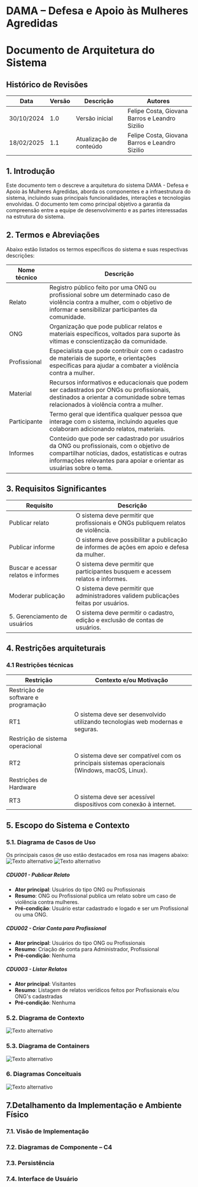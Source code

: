 # DAMA – Defesa e Apoio às Mulheres Agredidas

# Documento de Arquitetura do Sistema

## Histórico de Revisões

| Data | Versão | Descrição | Autores |
| --- | --- | --- | --- |
| 30/10/2024 | 1.0 | Versão inicial | Felipe Costa, Giovana Barros e Leandro Sizilio |
| 18/02/2025 | 1.1 | Atualização de conteúdo | Felipe Costa, Giovana Barros e Leandro Sizilio |


## 1. Introdução

Este documento tem o descreve a arquitetura do sistema DAMA - Defesa e Apoio às Mulheres Agredidas, aborda os componentes e a infraestrutura do sistema, incluindo suas principais funcionalidades, interações e tecnologias envolvidas. O documento tem como principal objetivo a garantia da compreensão entre a equipe de desenvolvimento e as partes interessadas na estrutura do sistema.


## 2. Termos e Abreviações

Abaixo estão listados os termos específicos do sistema e suas respectivas descrições:

| Nome técnico | Descrição | 
| --- | --- |
| Relato | Registro público feito por uma ONG ou profissional sobre um determinado caso de violência contra a mulher, com o objetivo de informar e sensibilizar participantes da comunidade.|
| ONG | Organização que pode publicar relatos e materiais específicos, voltados para suporte às vítimas e conscientização da comunidade. | 
| Profissional| Especialista que pode contribuir com o cadastro de materiais de suporte, e orientações específicas para ajudar a combater a violência contra a mulher. | 
| Material |Recursos informativos e educacionais que podem ser cadastrados por ONGs ou profissionais, destinados a orientar a comunidade sobre temas relacionados à violência contra a mulher. | 
| Participante | Termo geral que identifica qualquer pessoa que interage com o sistema, incluindo aqueles que colaboram adicionando relatos, materiais.| 
|Informes | Conteúdo que pode ser cadastrado por usuários da ONG ou profissionais, com o objetivo de compartilhar notícias, dados, estatísticas e outras informações relevantes para apoiar e orientar as usuárias sobre o tema. | 

## 3. Requisitos Significantes

| Requisito | Descrição | 
| --- | --- | 
|Publicar relato | O sistema deve permitir que profissionais e ONGs publiquem relatos de violência. |
| Publicar informe | O sistema deve possibilitar a publicação de informes de ações em apoio e defesa da mulher. |
| Buscar e acessar relatos e informes|  O sistema deve permitir que participantes busquem e acessem relatos e informes.|     
|Moderar publicação|  O sistema deve permitir que administradores validem publicações feitas por usuários.|
|5.	Gerenciamento de usuários| O sistema deve permitir o cadastro, edição e exclusão de contas de usuários.|

## 4.	Restrições arquiteturais

### 4.1 Restrições técnicas

| Restrição | Contexto e/ou Motivação |
|---|---|
| Restrição de software e programação |  |
| RT1 | O sistema deve ser desenvolvido utilizando tecnologias web modernas e seguras. |
| Restrição de sistema operacional |  |
| RT2 |O sistema deve ser compatível com os principais sistemas operacionais (Windows, macOS, Linux).  |
| Restrições de Hardware |  |
| RT3 | O sistema deve ser acessível dispositivos com conexão à internet. |

## 5. Escopo do Sistema e Contexto

### 5.1. Diagrama de Casos de Uso
Os principais casos de uso estão destacados em rosa nas imagens abaixo: 
![Texto alternativo](https://imgur.com/1Nhoaln.jpg)
![Texto alternativo](https://imgur.com/zSTv06Q.jpg)

##### CDU001 - Publicar Relato

- **Ator principal**: Usuários do tipo ONG ou Profissionais
- **Resumo**: ONG ou Profissional publica um relato sobre um caso de violência contra mulheres.
- **Pré-condição**: Usuário estar cadastrado e logado e ser um Profissional ou uma ONG.

##### CDU002 - Criar Conta para Profissional
- **Ator principal**: Usuários do tipo ONG ou Profissionais
- **Resumo**: Criação de conta para Administrador, Profissional 
- **Pré-condição**: Nenhuma

##### CDU003 - Listar Relatos
- **Ator principal**: Visitantes
- **Resumo**: Listagem de relatos verídicos feitos por Profissionais e/ou ONG's cadastradas 
- **Pré-condição**: Nenhuma

### 5.2. Diagrama de Contexto

![Texto alternativo](https://imgur.com/PTXbnIE.jpg)

### 5.3. Diagrama de Containers
![Texto alternativo](https://imgur.com/MdPAZJB.jpg)

      
### 6. Diagramas Conceituais
![Texto alternativo](https://imgur.com/VaKVXfs.jpg)

## 7.Detalhamento da Implementação e Ambiente Físico
### 7.1. Visão de Implementação
### 7.2. Diagramas de Componente – C4
### 7.3. Persistência
### 7.4. Interface de Usuário

